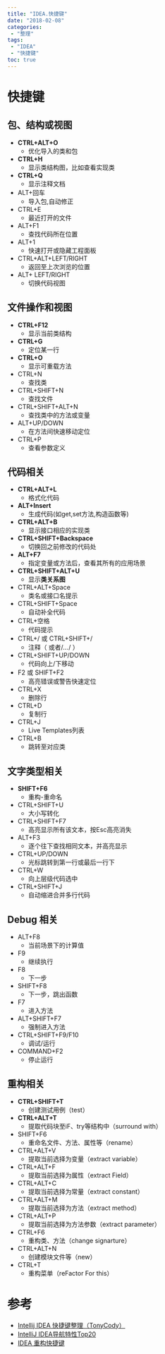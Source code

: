 ```yaml
---
title: "IDEA.快捷键"
date: "2018-02-08"
categories:
 - "整理"
tags:
 - "IDEA"
 - "快捷键"
toc: true
---
```



# 快捷键

## 包、结构或视图
- **CTRL+ALT+O** 
    - 优化导入的类和包
- **CTRL+H**
    - 显示类结构图，比如查看实现类
- **CTRL+Q** 
    - 显示注释文档
- ALT+回车 
    - 导入包,自动修正
- CTRL+E 
    - 最近打开的文件
- ALT+F1 
    - 查找代码所在位置
- ALT+1 
    - 快速打开或隐藏工程面板
- CTRL+ALT+LEFT/RIGHT 
    - 返回至上次浏览的位置
- ALT+ LEFT/RIGHT 
    - 切换代码视图

## 文件操作和视图
- **CTRL+F12** 
    - 显示当前类结构
- **CTRL+G** 
    - 定位某一行
- **CTRL+O**
    - 显示可重载方法
- CTRL+N   
    - 查找类
- CTRL+SHIFT+N 
    - 查找文件
- CTRL+SHIFT+ALT+N 
    - 查找类中的方法或变量
- ALT+UP/DOWN 
    - 在方法间快速移动定位
- CTRL+P 
    - 查看参数定义

## 代码相关
- **CTRL+ALT+L**
    - 格式化代码
- **ALT+Insert**
    - 生成代码(如get,set方法,构造函数等)
- **CTRL+ALT+B**
    - 显示接口相应的实现类
- **CTRL+SHIFT+Backspace**
    - 切换回之前修改的代码处
- **ALT+F7**
    - 指定变量或方法后，查看其所有的应用场景
- **CTRL+SHIFT+ALT+U**
    - 显示**类关系图**
- CTRL+ALT+Space
    - 类名或接口名提示
- CTRL+SHIFT+Space
    - 自动补全代码
- CTRL+空格
    - 代码提示
- CTRL+/ 或 CTRL+SHIFT+/  
    - 注释（ 或者/*...*/ ）
- CTRL+SHIFT+UP/DOWN 
    - 代码向上/下移动
- F2 或 SHIFT+F2 
    - 高亮错误或警告快速定位
- CTRL+X 
    - 删除行
- CTRL+D 
    - 复制行
- CTRL+J 
    - Live Templates列表
- CTRL+B
    - 跳转至对应类

## 文字类型相关
- **SHIFT+F6**
    - 重构-重命名
- CTRL+SHIFT+U
    - 大小写转化
- CTRL+SHIFT+F7
    - 高亮显示所有该文本，按Esc高亮消失
- ALT+F3
    - 逐个往下查找相同文本，并高亮显示
- CTRL+UP/DOWN
    - 光标跳转到第一行或最后一行下
- CTRL+W
    - 向上层级代码选中
- CTRL+SHIFT+J
    - 自动缩进合并多行代码

## Debug 相关
- ALT+F8 
    - 当前场景下的计算值
- F9
    - 继续执行
- F8
    - 下一步
- SHIFT+F8
    - 下一步，跳出函数
- F7
    - 进入方法
- ALT+SHIFT+F7
    - 强制进入方法
- CTRL+SHIFT+F9/F10
    - 调试/运行
- COMMAND+F2
    - 停止运行

## 重构相关
- **CTRL+SHIFT+T** 
    - 创建测试用例（test）
- **CTRL+ALT+T**
    - 提取代码块至iF、try等结构中（surround with）
- SHIFT+F6 
    - 重命名文件、方法、属性等（rename）
- CTRL+ALT+V 
    - 提取当前选择为变量（extract variable）
- CTRL+ALT+F 
    - 提取当前选择为属性（extract Field）
- CTRL+ALT+C 
    - 提取当前选择为常量（extract constant）
- CTRL+ALT+M 
    - 提取当前选择为方法（extract method）
- CTRL+ALT+P 
    - 提取当前选择为方法参数（extract parameter）
- CTRL+F6 
    - 重构类、方法（change signarture）
- CTRL+ALT+N 
    - 创建模块文件等（new）
- CTRL+T
    - 重构菜单（reFactor For this）


# 参考
- [Intellij IDEA 快捷键整理（TonyCody）](http://www.cnblogs.com/tonycody/p/3257601.html)
- [IntelliJ IDEA导航特性Top20](http://www.importnew.com/15462.html)
- [IDEA 重构快捷键](https://blog.csdn.net/wangmeng951011/article/details/62221376)